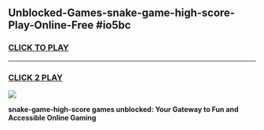 
## Unblocked-Games-snake-game-high-score-Play-Online-Free #io5bc
<h3>
<a href="https://us.freeplayer.one?title=snake-game-high-score&ref=10M">CLICK TO PLAY</a></h3>
<hr>

<h3>
<a href="https://us.freeplayer.one?title=snake-game-high-score&ref=10M">CLICK 2 PLAY</a>
  
</h3>

<a href="https://us.freeplayer.one?title=snake-game-high-score&ref=10M"><img src="https://clearcache.store/games.png"></a>


**snake-game-high-score games unblocked: Your Gateway to Fun and Accessible Online Gaming**

